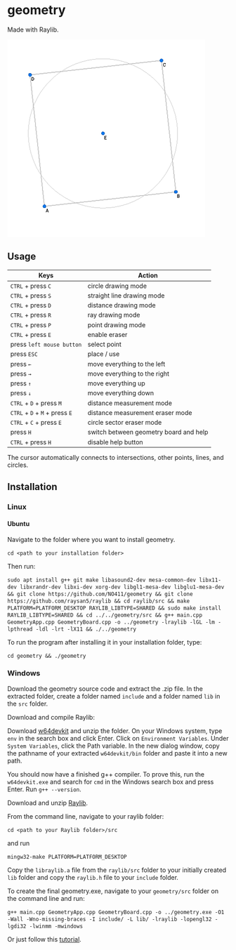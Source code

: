 # geometry
Made with Raylib.

![screenshot](https://raw.githubusercontent.com/NO411/geometry/master/screenshot.png)

## Usage

| Keys                             | Action                                                                       |
|----------------------------------|------------------------------------------------------------------------------|
| `CTRL` + press `C`               | circle drawing mode                                                          |
| `CTRL` + press `S`               | straight line drawing mode                                                   |
| `CTRL` + press `D`               | distance drawing mode                                                        |
| `CTRL` + press `R`               | ray drawing mode                                                             |
| `CTRL` + press `P`               | point drawing mode                                                           |
| `CTRL` + press `E`               | enable eraser                                                                |
| press `left mouse button`        | select point                                                                 |
| press `ESC`                      | place / use                                                                  |
| press `←`                        | move everything to the left                                                  |
| press `→`                        | move everything to the right                                                 |
| press `↑`                        | move everything up                                                           |
| press `↓`                        | move everything down                                                         |
| `CTRL` + `D` + press `M`         | distance measurement mode                                                    |
| `CTRL` + `D` + `M` + press `E`   | distance measurement eraser mode                                             |
| `CTRL` + `C` + press `E`         | circle sector eraser mode                                                    |
| press `H`                        | switch between geometry board and help                                       |
| `CTRL` + press `H`               | disable help button                                                          |


The cursor automatically connects to intersections, other points, lines, and circles.

## Installation

### Linux

#### Ubuntu

Navigate to the folder where you want to install geometry.

```
cd <path to your installation folder>
```

Then run:

```
sudo apt install g++ git make libasound2-dev mesa-common-dev libx11-dev libxrandr-dev libxi-dev xorg-dev libgl1-mesa-dev libglu1-mesa-dev && git clone https://github.com/NO411/geometry && git clone https://github.com/raysan5/raylib && cd raylib/src && make PLATFORM=PLATFORM_DESKTOP RAYLIB_LIBTYPE=SHARED && sudo make install RAYLIB_LIBTYPE=SHARED && cd ../../geometry/src && g++ main.cpp GeometryApp.cpp GeometryBoard.cpp -o ../geometry -lraylib -lGL -lm -lpthread -ldl -lrt -lX11 && ./../geometry
```

To run the program after installing it in your installation folder, type:
```
cd geometry && ./geometry
```

### Windows

Download the geometry source code and extract the .zip file.
In the extracted folder, create a folder named `include` and a folder named `lib` in the `src` folder.

Download and compile Raylib:

Download [w64devkit](https://github.com/skeeto/w64devkit/releases/download/v1.11.0/w64devkit-1.11.0.zip) and unzip the folder.
On your Windows system, type `env` in the search box and click Enter. Click on `Environment Variables`. Under `System Variables`, click the Path variable. In the new dialog window, copy the pathname of your extracted `w64devkit/bin` folder and paste it into a new path.

You should now have a finished g++ compiler. To prove this, run the `w64devkit.exe` and search for `cmd` in the Windows search box and press Enter. Run `g++ --version`.

Download and unzip [Raylib](https://github.com/raysan5/raylib).

From the command line, navigate to your raylib folder:
```
cd <path to your Raylib folder>/src
```
and run
```
mingw32-make PLATFORM=PLATFORM_DESKTOP
```

Copy the `libraylib.a` file from the `raylib/src` folder to your initially created `lib` folder and copy the `raylib.h` file to your `include` folder.

To create the final geometry.exe, navigate to your `geometry/src` folder on the command line and run:

```
g++ main.cpp GeometryApp.cpp GeometryBoard.cpp -o ../geometry.exe -O1 -Wall -Wno-missing-braces -I include/ -L lib/ -lraylib -lopengl32 -lgdi32 -lwinmm -mwindows
```

Or just follow this [tutorial](https://www.youtube.com/watch?v=HPDLTQ4J_zQ).
